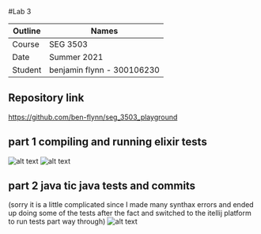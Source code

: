 #Lab 3

| Outline | Names |
| --- | --- |
| Course | SEG 3503 |
| Date | Summer 2021 |
| Student | benjamin flynn - 300106230 |


## Repository link
https://github.com/ben-flynn/seg_3503_playground


## part 1 compiling and running elixir tests

![alt text](https://github.com/ben-flynn/seg_3503_playground/blob/main/lab%204/Captures/exilir%20test%201.PNG)
![alt text](https://github.com/ben-flynn/seg_3503_playground/blob/main/lab%204/Captures/elixir%20test%202.PNG)







## part 2 java tic java tests and commits
(sorry it is a little complicated since I made many synthax errors and ended up doing some of the tests after the fact and switched to the itellij platform to run tests part way through)
![alt text](https://github.com/ben-flynn/seg_3503_playground/blob/main/lab%204/Captures/commits.PNG)
